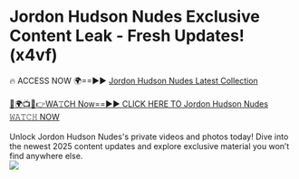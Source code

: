 # Jordon Hudson Nudes Exclusive Content Leak - Fresh Updates! (x4vf)

🔥 ACCESS NOW 🌍==►► <a href="https://tinyurl.com/2mz8nhtm" rel="nofollow">Jordon Hudson Nudes Latest Collection</a>
<br><br>
[🔴🌍📺📱👉WA𝚃CH Now==►► CLICK HERE TO Jordon Hudson Nudes 𝚆𝙰𝚃𝙲𝙷 NOW](https://tinyurl.com/2mz8nhtm)
<br><br>
Unlock Jordon Hudson Nudes's private videos and photos today! Dive into the newest 2025 content updates and explore exclusive material you won’t find anywhere else.
<br>
<a href="https://tinyurl.com/2mz8nhtm" rel="nofollow" data-target="animated-image.originalLink"><img src="https://camo.githubusercontent.com/8a4f000d20f83aca3bf7ec5f350d767afa0574a8a352519fd8cfa583a6f93a33/68747470733a2f2f692e696d6775722e636f6d2f644a486b345a712e676966" data-canonical-src="https://i.imgur.com/dJHk4Zq.gif" style="max-width: 100%; display: inline-block;" data-target="animated-image.originalImage"></a>
<br>
